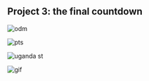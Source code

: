 ## Project 3: the final countdown

![odm](https://aeraposo.github.io/Data-440-Raposo/odm.png)

![pts](https://aeraposo.github.io/Data-440-Raposo/uga_pts_map.png)

![uganda st](https://aeraposo.github.io/Data-440-Raposo/uga_st.png)

![gif](https://aeraposo.github.io/Data-440-Raposo/gif.gif)
